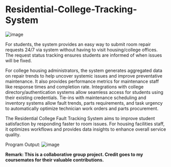 # Residential-College-Tracking-System

![image](https://github.com/user-attachments/assets/a4453752-7681-4606-81c9-dda9628dec68)

For students, the system provides an easy way to submit room repair requests 24/7 via system without 
having to visit housing/college offices. The request status tracking ensures students are informed of 
when issues will be fixed.

For college housing administrators, the system generates aggregated data on repair trends to help 
uncover systemic issues and improve preventative maintenance. It also provides performance metrics 
for maintenance staff like response times and completion rate. Integrations with college 
directory/authentication systems allow seamless access for students using their existing credentials. 
Tie-ins with maintenance scheduling and inventory systems allow fault trends, parts requirements, 
and task urgency to automatically optimize technician work orders and parts procurement. 


The Residential College Fault Tracking System aims to improve student satisfaction by responding 
faster to room issues. For housing facilities staff, it optimizes workflows and provides data insights to 
enhance overall service quality.

Program Output:
![image](https://github.com/user-attachments/assets/0d1dbffd-d0f7-4c9e-bc2c-0e235d6543b3)


**Remark:
This is a collaborative group project. Credit goes to my coursemates for their valuable contributions.**
